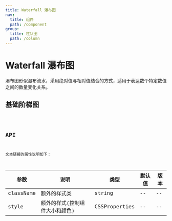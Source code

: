 ```yaml
---
title: Waterfall 瀑布图
nav:
  title: 组件
  path: /component
group:
  title: 柱状图
  path: /column
---
```


# Waterfall 瀑布图

瀑布图形似瀑布流水，采用绝对值与相对值结合的方式，适用于表达数个特定数值之间的数量变化关系。

## 基础阶梯图

<code src="./demo/simple.tsx" />

## API

文本链接的属性说明如下：

| 参数      | 说明                           | 类型          | 默认值 | 版本 |
| --------- | ------------------------------ | ------------- | ------ | ---- |
| className | 额外的样式类                   | string        | --     | --   |
| style     | 额外的样式(控制组件大小和颜色) | CSSProperties | --     | --   |

